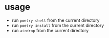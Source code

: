 # usage

- run `poetry shell` from the current directory
- run `poetry install` from the current directory
- run `airdrop` from the current directory
